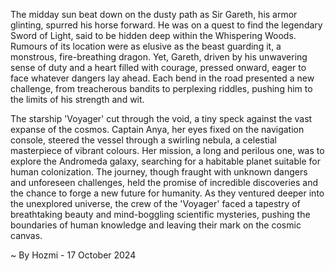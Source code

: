 
The midday sun beat down on the dusty path as Sir Gareth, his armor glinting, spurred his horse forward. He was on a quest to find the legendary Sword of Light, said to be hidden deep within the Whispering Woods. Rumours of its location were as elusive as the beast guarding it, a monstrous, fire-breathing dragon. Yet, Gareth, driven by his unwavering sense of duty and a heart filled with courage, pressed onward, eager to face whatever dangers lay ahead. Each bend in the road presented a new challenge, from treacherous bandits to perplexing riddles, pushing him to the limits of his strength and wit.

The starship 'Voyager' cut through the void, a tiny speck against the vast expanse of the cosmos. Captain Anya, her eyes fixed on the navigation console, steered the vessel through a swirling nebula, a celestial masterpiece of vibrant colours. Her mission, a long and perilous one, was to explore the Andromeda galaxy, searching for a habitable planet suitable for human colonization. The journey, though fraught with unknown dangers and unforeseen challenges, held the promise of incredible discoveries and the chance to forge a new future for humanity. As they ventured deeper into the unexplored universe, the crew of the 'Voyager' faced a tapestry of breathtaking beauty and mind-boggling scientific mysteries, pushing the boundaries of human knowledge and leaving their mark on the cosmic canvas. 

~ By Hozmi - 17 October 2024
